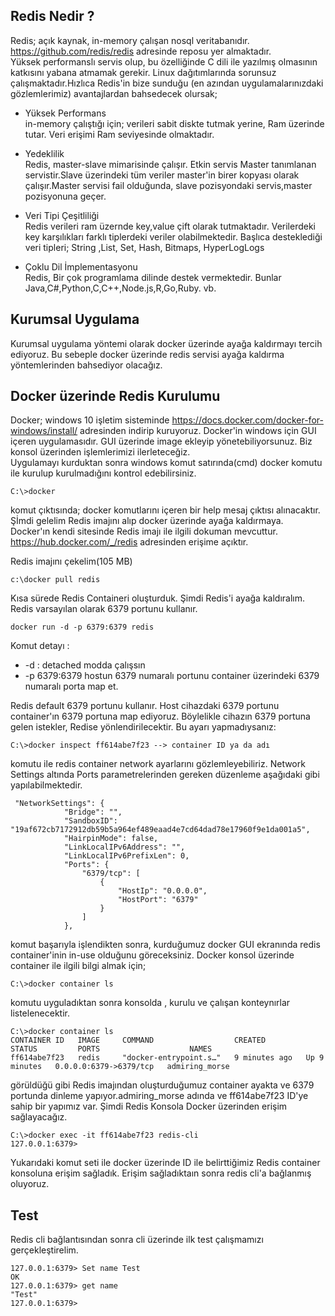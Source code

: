 
## Redis Nedir ?  ## 
Redis; açık kaynak, in-memory çalışan nosql veritabanıdır. https://github.com/redis/redis adresinde reposu yer almaktadır.  
Yüksek performanslı servis olup, bu özelliğinde C dili ile yazılmış olmasının katkısını yabana atmamak gerekir. Linux dağıtımlarında sorunsuz çalışmaktadır.Hızlıca Redis'in bize sunduğu (en azından uygulamalarınızdaki gözlemlerimiz) avantajlardan bahsedecek olursak;  
* Yüksek Performans  
in-memory çalıştığı için; verileri sabit diskte tutmak yerine, Ram üzerinde tutar. Veri erişimi Ram seviyesinde olmaktadır.
* Yedeklilik  
Redis, master-slave mimarisinde çalışır. Etkin servis Master tanımlanan servistir.Slave üzerindeki tüm veriler master'in birer kopyası olarak çalışır.Master servisi  fail olduğunda, slave pozisyondaki servis,master pozisyonuna geçer. 

* Veri Tipi Çeşitliliği  
Redis verileri ram üzernde key,value çift olarak tutmaktadır. Verilerdeki key karşılıkları farklı tiplerdeki veriler olabilmektedir. Başlıca desteklediği veri tipleri; String ,List, Set, Hash, Bitmaps, HyperLogLogs

* Çoklu Dil İmplementasyonu  
Redis, Bir çok programlama dilinde destek vermektedir. Bunlar Java,C#,Python,C,C++,Node.js,R,Go,Ruby. vb.  
## Kurumsal Uygulama ##   

Kurumsal uygulama yöntemi olarak docker üzerinde ayağa kaldırmayı tercih ediyoruz. Bu sebeple docker üzerinde redis servisi ayağa kaldırma yöntemlerinden bahsediyor olacağız.

## Docker üzerinde Redis Kurulumu ##  
Docker; windows 10 işletim sisteminde https://docs.docker.com/docker-for-windows/install/ adresinden indirip kuruyoruz. Docker'in windows için GUI içeren uygulamasıdır. GUI üzerinde image ekleyip yönetebiliyorsunuz. Biz konsol üzerinden işlemlerimizi ilerleteceğiz.  
Uygulamayı kurduktan sonra windows komut satırında(cmd) docker komutu ile kurulup kurulmadığını kontrol edebilirsiniz.
```
C:\>docker 
```


komut çıktısında; docker komutlarını içeren bir help mesaj çıktısı alınacaktır. Şİmdi gelelim Redis imajını alıp docker üzerinde ayağa kaldırmaya.   
Docker'ın kendi sitesinde Redis imajı ile ilgili dokuman mevcuttur. https://hub.docker.com/_/redis adresinden erişime açıktır.

Redis imajını çekelim(105 MB)  
```
c:\docker pull redis
```  

Kısa sürede Redis Containeri oluşturduk. Şimdi Redis'i ayağa kaldıralım. Redis varsayılan olarak 6379 portunu kullanır.   

```
docker run -d -p 6379:6379 redis

```    
Komut detayı :  
* -d : detached modda çalışsın
* -p 6379:6379 hostun 6379 numaralı portunu container üzerindeki 6379 numaralı porta map et.  
   
Redis default 6379 portunu kullanır. Host cihazdaki 6379 portunu container'ın 6379 portuna map ediyoruz. Böylelikle cihazın 6379 portuna gelen istekler, Redise yönlendirilecektir. Bu ayarı yapmadıysanız:  
```
C:\>docker inspect ff614abe7f23 --> container ID ya da adı 
```
komutu ile redis container network ayarlarını gözlemleyebiliriz.  Network Settings altında Ports parametrelerinden gereken düzenleme aşağıdaki gibi yapılabilmektedir. 
```
 "NetworkSettings": {
            "Bridge": "",
            "SandboxID": "19af672cb7172912db59b5a964ef489eaad4e7cd64dad78e17960f9e1da001a5",
            "HairpinMode": false,
            "LinkLocalIPv6Address": "",
            "LinkLocalIPv6PrefixLen": 0,
            "Ports": {
                "6379/tcp": [
                    {
                        "HostIp": "0.0.0.0",
                        "HostPort": "6379"
                    }
                ]
            },
```
komut başarıyla işlendikten sonra, kurduğumuz docker GUI ekranında redis container'inin in-use olduğunu göreceksiniz.
Docker konsol üzerinde container ile ilgili bilgi almak için;  

```
C:\>docker container ls

```
komutu uyguladıktan sonra konsolda , kurulu ve çalışan konteynırlar listelenecektir.  

``` 
C:\>docker container ls
CONTAINER ID   IMAGE     COMMAND                  CREATED         STATUS         PORTS                    NAMES
ff614abe7f23   redis     "docker-entrypoint.s…"   9 minutes ago   Up 9 minutes   0.0.0.0:6379->6379/tcp   admiring_morse

```

görüldüğü gibi Redis imajından oluşturduğumuz container ayakta ve 6379 portunda dinleme yapıyor.admiring_morse adında ve ff614abe7f23 ID'ye sahip bir yapımız var. Şimdi Redis Konsola Docker üzerinden erişim sağlayacağız.  

```
C:\>docker exec -it ff614abe7f23 redis-cli
127.0.0.1:6379>

```
Yukarıdaki komut seti ile docker üzerinde ID ile belirttiğimiz Redis container konsoluna erişim sağladık. Erişim sağladıktaın sonra redis cli'a bağlanmış oluyoruz.   
## Test ## 
Redis cli bağlantısından sonra cli üzerinde ilk test çalışmamızı gerçekleştirelim.    
```
127.0.0.1:6379> Set name Test
OK
127.0.0.1:6379> get name
"Test"
127.0.0.1:6379>
```







